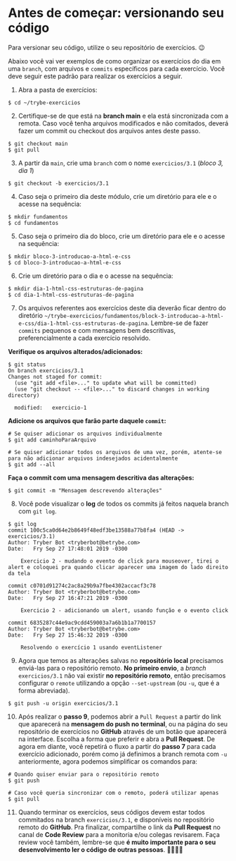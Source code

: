 # Antes de começar: versionando seu código
Para versionar seu código, utilize o seu repositório de exercícios. 😉

Abaixo você vai ver exemplos de como organizar os exercícios do dia em uma `branch`, com arquivos e `commits` específicos para cada exercício. Você deve seguir este padrão para realizar os exercícios a seguir.

1. Abra a pasta de exercícios:
```
$ cd ~/trybe-exercicios
```
2. Certifique-se de que está na **branch main** e ela está sincronizada com a remota. Caso você tenha arquivos modificados e não comitados, deverá fazer um commit ou checkout dos arquivos antes deste passo.
```
$ git checkout main
$ git pull
```
3. A partir da `main`, crie uma `branch` com o nome `exercicios/3.1` (_bloco 3, dia 1_)
```
$ git checkout -b exercicios/3.1
```
4. Caso seja o primeiro dia deste módulo, crie um diretório para ele e o acesse na sequência:
```
$ mkdir fundamentos
$ cd fundamentos
```
5. Caso seja o primeiro dia do bloco, crie um diretório para ele e o acesse na sequência:
```
$ mkdir bloco-3-introducao-a-html-e-css
$ cd bloco-3-introducao-a-html-e-css
```
6. Crie um diretório para o dia e o acesse na sequência:
```
$ mkdir dia-1-html-css-estruturas-de-pagina
$ cd dia-1-html-css-estruturas-de-pagina
```
7. Os arquivos referentes aos exercícios deste dia deverão ficar dentro do diretório `~/trybe-exercicios/fundamentos/block-3-introducao-a-html-e-css/dia-1-html-css-estruturas-de-pagina`. Lembre-se de fazer `commits` pequenos e com mensagens bem descritivas, preferencialmente a cada exercício resolvido.

**Verifique os arquivos alterados/adicionados:**
```
$ git status
On branch exercicios/3.1
Changes not staged for commit:
  (use "git add <file>..." to update what will be committed)
  (use "git checkout -- <file>..." to discard changes in working directory)

  modified:   exercicio-1
```
**Adicione os arquivos que farão parte daquele `commit`:**
```
# Se quiser adicionar os arquivos individualmente
$ git add caminhoParaArquivo

# Se quiser adicionar todos os arquivos de uma vez, porém, atente-se
para não adicionar arquivos indesejados acidentalmente
$ git add --all
```
**Faça o commit com uma mensagem descritiva das alterações:**
```
$ git commit -m "Mensagem descrevendo alterações"
```
8. Você pode visualizar o **log** de todos os commits já feitos naquela branch com `git log`.
```
$ git log
commit 100c5ca0d64e2b8649f48edf3be13588a77b8fa4 (HEAD -> exercicios/3.1)
Author: Tryber Bot <tryberbot@betrybe.com>
Date:   Fry Sep 27 17:48:01 2019 -0300

    Exercicio 2 - mudando o evento de click para mouseover, tirei o alert e coloquei pra quando clicar aparecer uma imagem do lado direito da tela

commit c0701d91274c2ac8a29b9a7fbe4302accacf3c78
Author: Tryber Bot <tryberbot@betrybe.com>
Date:   Fry Sep 27 16:47:21 2019 -0300

    Exercicio 2 - adicionando um alert, usando função e o evento click

commit 6835287c44e9ac9cdd459003a7a6b1b1a7700157
Author: Tryber Bot <tryberbot@betrybe.com>
Date:   Fry Sep 27 15:46:32 2019 -0300

    Resolvendo o exercício 1 usando eventListener
```
9. Agora que temos as alterações salvas no **repositório local** precisamos enviá-las para o repositório remoto. **No primeiro envio**, a _branch_ `exercicios/3.1` não vai existir **no repositório remoto**, então precisamos configurar o `remote` utilizando a opção `--set-upstream` (ou `-u`, que é a forma abreviada).
```
$ git push -u origin exercicios/3.1
```
10. Após realizar o **passo 9**, podemos abrir a `Pull Request` a partir do link que aparecerá na **mensagem do push no terminal**, ou na página do seu repositório de exercícios no **GitHub** através de um botão que aparecerá na interface. Escolha a forma que preferir e abra a **Pull Request**. De agora em diante, você repetirá o fluxo a partir do **passo 7** para cada exercício adicionado, porém como já definimos a branch remota com `-u` anteriormente, agora podemos simplificar os comandos para:
```
# Quando quiser enviar para o repositório remoto
$ git push

# Caso você queria sincronizar com o remoto, poderá utilizar apenas
$ git pull
```
11. Quando terminar os exercícios, seus códigos devem estar todos commitados na branch `exercicios/3.1`, e disponíveis no repositório remoto do **GitHub**. Pra finalizar, compartilhe o link da **Pull Request** no canal de **Code Review** para a monitoria e/ou colegas revisarem. Faça review você também, lembre-se que **é muito importante para o seu desenvolvimento ler o código de outras pessoas**. 🤜🏼🤛🏼
